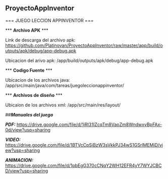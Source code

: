 ## ProyectoAppInventor

=== JUEGO LECCION APPINVENTOR ===

*** **Archivo APK** ***

Link de descarga del archivo apk: https://github.com/Platinovan/ProyectoAppInventor/raw/master/app/build/outputs/apk/debug/app-debug.apk

Ubicacion del arivo apk: /app/build/outputs/apk/debug/app-debug.apk

*** **Codigo Fuente** ***

Ubicacion de los archivos java: /app/src/main/java/com/tareas/juegoleccionappinventor/

*** **Archivos de diseño** ***

Ubicaion de los archivos xml: /app/src/main/res/layout/

##***Manuales del juego***

***PDF:*** https://drive.google.com/file/d/1jRI31IZcqTm8VaoZm8WndwxyBpFAx-0d/view?usp=sharing

***VIDEO:*** https://drive.google.com/file/d/1BTVcCpSiBzW3sVkkPJ34wS1GSrlMEMiD/view?usp=sharing

***ANIMACION:*** https://drive.google.com/file/d/1pbEgG370cCNqY2WH12EFR4yY7WYJCBCD/view?usp=sharing
